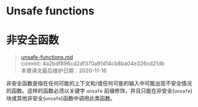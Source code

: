 # Unsafe functions
# 非安全函数

>[unsafe-functions.md](https://github.com/rust-lang/reference/blob/master/src/unsafe-functions.md)\
>commit:  4a2bdf896cd2df370a91d14cb8ba04e326cd21db \
>本章译文最后维护日期：2020-11-16

非安全函数是指在任何可能的上下文和/或任何可能的输入中可能出现不安全情况的函数。这样的函数必须以关键字 `unsafe` 前缀修饰，并且只能在非安全(`unsafe`)块或其他非安全(`unsafe`)函数中调用此类函数。

<!-- 2020-11-12-->
<!-- checked -->
